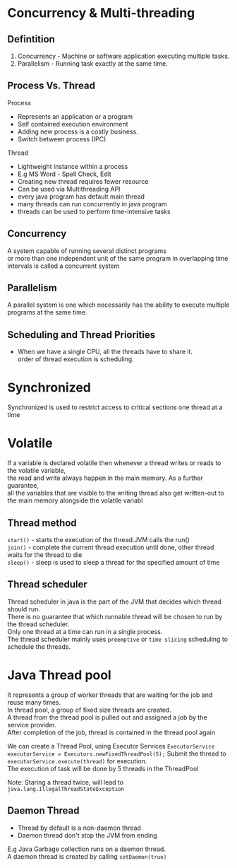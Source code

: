 # Concurrency & Multi-threading 

## Defintition

1. Concurrency - Machine or software application executing multiple tasks. <br/>
2. Parallelism - Running task exactly at the same time.

## Process Vs. Thread
Process 
- Represents an application or a program
- Self contained execution environment
- Adding new process is a costly business.
- Switch between process (IPC)

Thread
- Lightweight instance within a process
- E.g MS Word - Spell Check, Edit
- Creating new thread requires fewer resource
- Can be used via Multithreading API
- every java program has default main thread
- many threads can run concurrently in java program
- threads can be used to perform time-intensive tasks

## Concurrency
A system capable of running several distinct programs<br/>
or more than one independent unit of the same program in overlapping time intervals is called a concurrent system

## Parallelism
A parallel system is one which necessarily has the ability to execute multiple programs at the same time. 

## Scheduling and Thread Priorities
- When we have a single CPU, all the threads have to share it.<br/>
 order of thread execution is scheduling.
 
 # Synchronized
Synchronized is used to restrict access to critical sections one thread at a time

# Volatile
If a variable is declared volatile then whenever a thread writes or reads to the volatile variable, <br/>
the read and write always happen in the main memory. As a further guarantee, <br/>
all the variables that are visible to the writing thread also get written-out to the main memory alongside the volatile variabl

## Thread method
`start()` - starts the execution of the thread.JVM calls the run() <br/>
`join()` - complete the current thread execution until done, other thread waits for the thread to die<br/>
`sleep()` - sleep is used to sleep a thread for the specified amount of time

## Thread scheduler 
Thread scheduler in java is the part of the JVM that decides which thread should run.<br/>
There is no guarantee that which runnable thread will be chosen to run by the thread scheduler.<br/>
Only one thread at a time can run in a single process.<br/>
The thread scheduler mainly uses `preemptive` or `time slicing` scheduling to schedule the threads.<br/>
 
# Java Thread pool 
It represents a group of worker threads that are waiting for the job and reuse many times.<br/> 
In thread pool, a group of fixed size threads are created.<br/>
A thread from the thread pool is pulled out and assigned a job by the service provider. <br/>
After completion of the job, thread is contained in the thread pool again

We can create a Thread Pool, using Executor Services `ExecutorService executorService = Executors.newFixedThreadPool(5);`
Submit the thread to `executorService.execute(thread)` for execution.<br/>
The execution of task will be done by 5 threads in the ThreadPool

Note: Staring a thread twice, will lead to `java.lang.IllegalThreadStateException`

 ## Daemon Thread
- Thread by default is a non-daemon thread
- Daemon thread don't stop the JVM from ending

E.g Java Garbage collection runs on a daemon thread.<br/>
A daemon thread is created by calling `setDaemon(true)`<br/>
